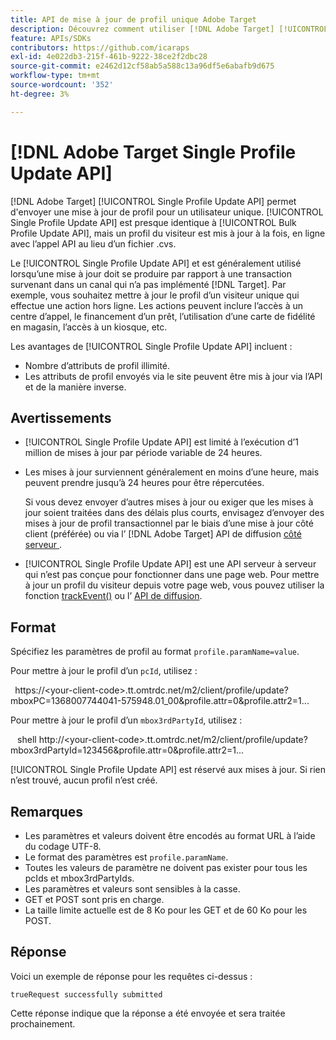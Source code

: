 ```yaml
---
title: API de mise à jour de profil unique Adobe Target
description: Découvrez comment utiliser [!DNL Adobe Target] [!UICONTROL Single Profile Update API] pour envoyer les données de profil d’un visiteur unique à [!DNL Target].
feature: APIs/SDKs
contributors: https://github.com/icaraps
exl-id: 4e022db3-215f-461b-9222-38ce2f2dbc28
source-git-commit: e2462d12cf58ab5a588c13a96df5e6abafb9d675
workflow-type: tm+mt
source-wordcount: '352'
ht-degree: 3%

---
```


# [!DNL Adobe Target Single Profile Update API]

[!DNL Adobe Target] [!UICONTROL Single Profile Update API] permet d&#39;envoyer une mise à jour de profil pour un utilisateur unique. [!UICONTROL Single Profile Update API] est presque identique à [!UICONTROL Bulk Profile Update API], mais un profil du visiteur est mis à jour à la fois, en ligne avec l’appel API au lieu d’un fichier .cvs.

Le [!UICONTROL Single Profile Update API] et est généralement utilisé lorsqu’une mise à jour doit se produire par rapport à une transaction survenant dans un canal qui n’a pas implémenté [!DNL Target]. Par exemple, vous souhaitez mettre à jour le profil d’un visiteur unique qui effectue une action hors ligne. Les actions peuvent inclure l’accès à un centre d’appel, le financement d’un prêt, l’utilisation d’une carte de fidélité en magasin, l’accès à un kiosque, etc.

Les avantages de [!UICONTROL Single Profile Update API] incluent :

* Nombre d’attributs de profil illimité.
* Les attributs de profil envoyés via le site peuvent être mis à jour via l’API et de la manière inverse.

## Avertissements

* [!UICONTROL Single Profile Update API] est limité à l’exécution d’1 million de mises à jour par période variable de 24 heures.
* Les mises à jour surviennent généralement en moins d’une heure, mais peuvent prendre jusqu’à 24 heures pour être répercutées.

  Si vous devez envoyer d’autres mises à jour ou exiger que les mises à jour soient traitées dans des délais plus courts, envisagez d’envoyer des mises à jour de profil transactionnel par le biais d’une mise à jour côté client (préférée) ou via l’ [!DNL Adobe Target] API de diffusion [ côté serveur ](/help/dev/implement/delivery-api/overview.md).

* [!UICONTROL Single Profile Update API] est une API serveur à serveur qui n’est pas conçue pour fonctionner dans une page web. Pour mettre à jour un profil du visiteur depuis votre page web, vous pouvez utiliser la fonction [trackEvent()](/help/dev/implement/client-side/atjs/atjs-functions/adobe-target-trackevent.md) ou l’ [ API de diffusion](/help/dev/implement/delivery-api/overview.md).

## Format

Spécifiez les paramètres de profil au format `profile.paramName=value`.

Pour mettre à jour le profil d’un `pcId`, utilisez :

``` ```
https://&lt;your-client-code>.tt.omtrdc.net/m2/client/profile/update?mboxPC=1368007744041-575948.01_00&profile.attr=0&profile.attr2=1...
``` ```

Pour mettre à jour le profil d’un `mbox3rdPartyId`, utilisez :

``` ```
shell http://&lt;your-client-code>.tt.omtrdc.net/m2/client/profile/update?mbox3rdPartyId=123456&profile.attr=0&profile.attr2=1...
``` ```

[!UICONTROL Single Profile Update API] est réservé aux mises à jour. Si rien n’est trouvé, aucun profil n’est créé.

## Remarques

* Les paramètres et valeurs doivent être encodés au format URL à l’aide du codage UTF-8.
* Le format des paramètres est `profile.paramName`.
* Toutes les valeurs de paramètre ne doivent pas exister pour tous les pcIds et mbox3rdPartyIds.
* Les paramètres et valeurs sont sensibles à la casse.
* GET et POST sont pris en charge.
* La taille limite actuelle est de 8 Ko pour les GET et de 60 Ko pour les POST.

## Réponse

Voici un exemple de réponse pour les requêtes ci-dessus :

`trueRequest successfully submitted`

Cette réponse indique que la réponse a été envoyée et sera traitée prochainement.
